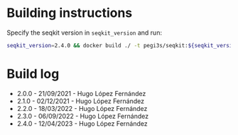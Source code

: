# Building instructions

Specify the seqkit version in `seqkit_version` and run:

```bash
seqkit_version=2.4.0 && docker build ./ -t pegi3s/seqkit:${seqkit_version} --build-arg VERSION=${seqkit_version}  && docker tag pegi3s/seqkit:${seqkit_version} pegi3s/seqkit:latest
```

# Build log

- 2.0.0 - 21/09/2021 - Hugo López Fernández
- 2.1.0 - 02/12/2021 - Hugo López Fernández
- 2.2.0 - 18/03/2022 - Hugo López Fernández
- 2.3.0 - 06/09/2022 - Hugo López Fernández
- 2.4.0 - 12/04/2023 - Hugo López Fernández
